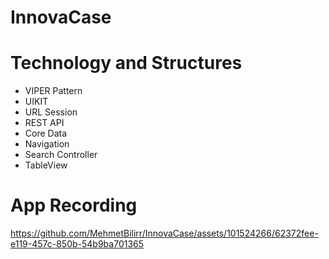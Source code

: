 # InnovaCase

# Technology and Structures
* VIPER Pattern
* UIKIT
* URL Session
* REST API
* Core Data
* Navigation
* Search Controller
* TableView


# App Recording


https://github.com/MehmetBilirr/InnovaCase/assets/101524266/62372fee-e119-457c-850b-54b9ba701365

